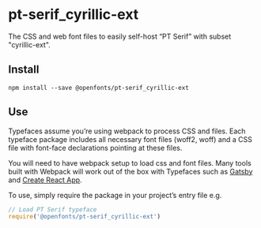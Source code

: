 
# pt-serif_cyrillic-ext

The CSS and web font files to easily self-host “PT Serif” with subset "cyrillic-ext".

## Install

`npm install --save @openfonts/pt-serif_cyrillic-ext`

## Use

Typefaces assume you’re using webpack to process CSS and files. Each typeface
package includes all necessary font files (woff2, woff) and a CSS file with
font-face declarations pointing at these files.

You will need to have webpack setup to load css and font files. Many tools built
with Webpack will work out of the box with Typefaces such as [Gatsby](https://github.com/gatsbyjs/gatsby)
and [Create React App](https://github.com/facebookincubator/create-react-app).

To use, simply require the package in your project’s entry file e.g.

```javascript
// Load PT Serif typeface
require('@openfonts/pt-serif_cyrillic-ext')
```
